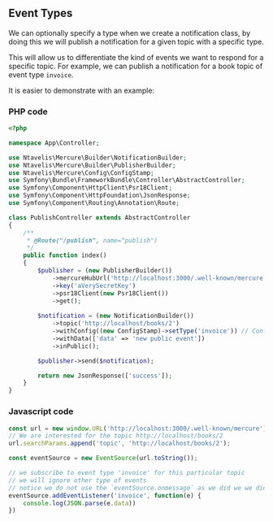## Event Types

We can optionally specify a type when we create a notification class, by doing this we will publish a notification for a given topic with a specific type. 

This will allow us to differentiate the kind of events we want to respond for a specific topic. For example, we can publish a notification for a book topic of event type `invoice`.

It is easier to demonstrate with an example:

### PHP code
```php
<?php

namespace App\Controller;

use Ntavelis\Mercure\Builder\NotificationBuilder;
use Ntavelis\Mercure\Builder\PublisherBuilder;
use Ntavelis\Mercure\Config\ConfigStamp;
use Symfony\Bundle\FrameworkBundle\Controller\AbstractController;
use Symfony\Component\HttpClient\Psr18Client;
use Symfony\Component\HttpFoundation\JsonResponse;
use Symfony\Component\Routing\Annotation\Route;

class PublishController extends AbstractController
{
    /**
     * @Route("/publish", name="publish")
     */
    public function index()
    {
        $publisher = (new PublisherBuilder())
            ->mercureHubUrl('http://localhost:3000/.well-known/mercure')
            ->key('aVerySecretKey')
            ->psr18Client(new Psr18Client())
            ->get();
        
        $notification = (new NotificationBuilder())
            ->topic('http://localhost/books/2')
            ->withConfig((new ConfigStamp)->setType('invoice')) // Configure the message to be of type invoice
            ->withData(['data' => 'new public event'])
            ->inPublic();

        $publisher->send($notification);

        return new JsonResponse(['success']);
    }
}
```

### Javascript code

```javascript
const url = new window.URL('http://localhost:3000/.well-known/mercure');
// We are interested for the topic http://localhost/books/2
url.searchParams.append('topic', 'http://localhost/books/2');

const eventSource = new EventSource(url.toString());

// we subscribe to event type 'invoice' for this particular topic
// we will ignore other type of events
// notice we do not use the `eventSource.onmessage` as we did we we did not specify specific type
eventSource.addEventListener('invoice', function(e) {
    console.log(JSON.parse(e.data))
})
```

